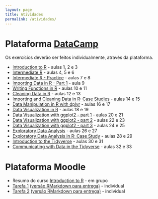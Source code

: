 ```yaml
---
layout: page
title: Atividades
permalink: /atividades/
---
```



# Plataforma [DataCamp](https://www.datacamp.com)

Os exercícios deverão ser feitos individualmente, através da plataforma. 

* [Introduction to R](https://www.datacamp.com/courses/free-introduction-to-r) - aulas 1, 2 e 3
* [Intermediate R](https://www.datacamp.com/courses/intermediate-r) - aulas 4, 5 e 6
* [Intermediate R - Practice](https://www.datacamp.com/courses/intermediate-r-practice) - aulas 7 e 8
* [Importing Data in R - Part 1](https://www.datacamp.com/courses/importing-data-in-r-part-1) - aula 9
* [Writing Functions in R](https://www.datacamp.com/courses/writing-functions-in-r) - aulas 10 e 11
* [Cleaning Data in R](https://www.datacamp.com/courses/cleaning-data-in-r) - aulas 12 e 13
* [Importing and Cleaning Data in R: Case Studies](https://www.datacamp.com/courses/importing-cleaning-data-in-r-case-studies) - aulas 14 e 15
* [Data Manipulation in R with dplyr](https://www.datacamp.com/courses/dplyr-data-manipulation-r-tutorial) - aulas 16 e 17
* [Data Visualization in R](https://www.datacamp.com/courses/data-visualization-in-r) - aulas 18 e 19
* [Data Visualization with ggplot2 - part 1](https://www.datacamp.com/courses/data-visualization-with-ggplot2-1) - aulas 20 e 21
* [Data Visualization with ggplot2 - part 2](https://www.datacamp.com/courses/data-visualization-with-ggplot2-2) - aulas 22 e 23
* [Data Visualization with ggplot2 - part 3](https://www.datacamp.com/courses/data-visualization-with-ggplot2-3) - aulas 24 e 25
* [Exploratory Data Analysis](https://www.datacamp.com/courses/exploratory-data-analysis) - aulas 26 e 27
* [Exploratory Data Analysis in R: Case Study](https://www.datacamp.com/courses/exploratory-data-analysis-in-r-case-study) - aulas 28 e 29
* [Introduction to the Tidyverse](https://www.datacamp.com/courses/introduction-to-the-tidyverse) - aulas 30 e 31
* [Communicating with Data in the Tidyverse](https://www.datacamp.com/courses/communicating-with-data-in-the-tidyverse) - aulas  32 e 33

# Plataforma Moodle

* Resumo do curso [Introduction to R](https://www.datacamp.com/courses/free-introduction-to-r) - em grupo
* [Tarefa 1](Tarefa01/Tarefa01.html) [(versão RMarkdown para entrega)](Tarefa01/Tarefa01.Rmd.zip) - individual
* [Tarefa 2](Tarefa02/Tarefa02.html) [(versão RMarkdown para entrega)](Tarefa02/Tarefa02.Rmd.zip) - individual

